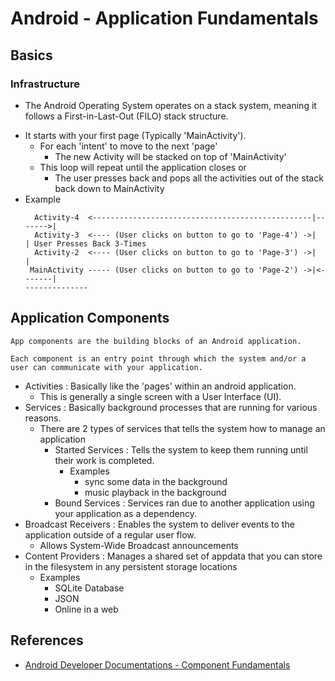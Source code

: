 # Android - Application Fundamentals

## Basics
### Infrastructure
+ The Android Operating System operates on a stack system, meaning it follows a First-in-Last-Out (FILO) stack structure.
- It starts with your first page (Typically 'MainActivity'). 
	- For each 'intent' to move to the next 'page'
		+ The new Activity will be stacked on top of 'MainActivity'
	- This loop will repeat until the application closes or
		+ The user presses back and pops all the activities out of the stack back down to MainActivity
- Example
	```
	  Activity-4  <-------------------------------------------------|------->|
	  Activity-3  <---- (User clicks on button to go to 'Page-4') ->|	 | User Presses Back 3-Times
	  Activity-2  <---- (User clicks on button to go to 'Page-3') ->|	 |
	 MainActivity ----- (User clicks on button to go to 'Page-2') ->|<-------|
	--------------
	```

## Application Components
```
App components are the building blocks of an Android application.

Each component is an entry point through which the system and/or a user can communicate with your application.
```
- Activities		: Basically like the 'pages' within an android application.
	+ This is generally a single screen with a User Interface (UI).
- Services		: Basically background processes that are running for various reasons.
	- There are 2 types of services that tells the system how to manage an application
		- Started Services : Tells the system to keep them running until their work is completed.
			- Examples
				+ sync some data in the background
				+ music playback in the background
		- Bound Services : Services ran due to another application using your application as a dependency.
- Broadcast Receivers 	: Enables the system to deliver events to the application outside of a regular user flow.
	+ Allows System-Wide Broadcast announcements
- Content Providers	: Manages a shared set of appdata that you can store in the filesystem in any persistent storage locations
	- Examples
		+ SQLite Database
		+ JSON
		+ Online in a web

## References
+ [Android Developer Documentations - Component Fundamentals](https://developer.android.com/guide/components/fundamentals)


